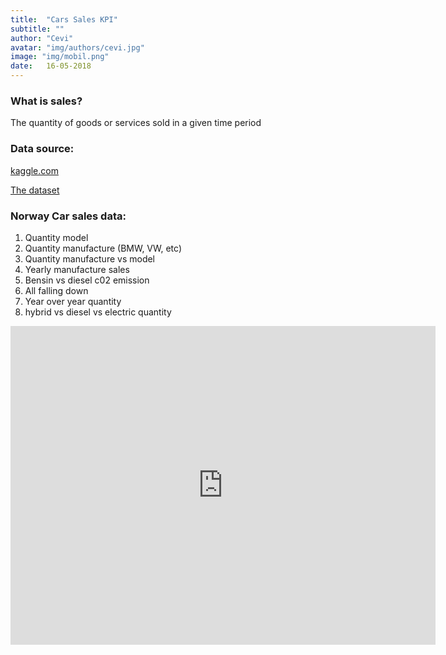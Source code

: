 ```yaml
---
title:  "Cars Sales KPI"
subtitle: ""
author: "Cevi"
avatar: "img/authors/cevi.jpg"
image: "img/mobil.png"
date:   16-05-2018
---
```


### What is sales?
The quantity of goods or services sold in a given time period


### Data source:
[kaggle.com](https://www.kaggle.com/)

[The dataset](https://www.kaggle.com/dmi3kno/newcarsalesnorway)

### Norway Car sales data:
1. Quantity model
2. Quantity manufacture (BMW, VW, etc)
3. Quantity manufacture vs model
4. Yearly manufacture sales
5. Bensin vs diesel c02 emission
6. All falling down
7. Year over year quantity
8. hybrid vs diesel vs electric quantity

<iframe width="680" height="510" src="https://app.powerbi.com/view?r=eyJrIjoiMDY2NTdjMzUtYjA5MC00MmEyLWEzMDQtOTdkOTlmMTNiZjQ1IiwidCI6IjU3NTMyN2Q0LTBmNGMtNGI5ZS1hNzE4LWQwOTViMWMyMzdiNSIsImMiOjh9" frameborder="0" allowFullScreen="true"></iframe>

